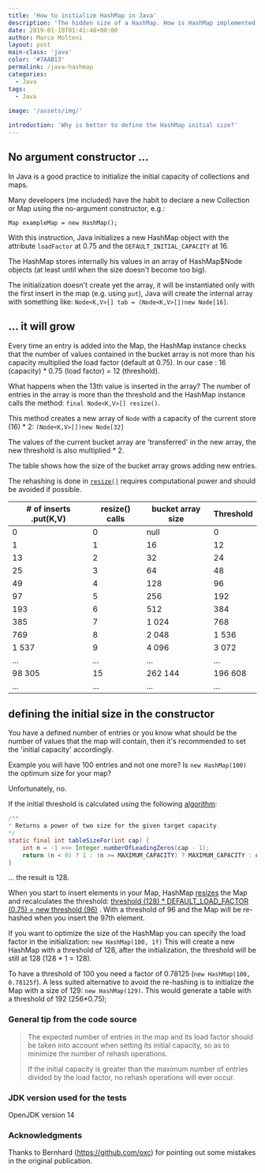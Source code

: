 ```yaml
---
title: 'How to initialize HashMap in Java'
description: 'The hidden size of a HashMap. How is HashMap implemented in Java?'
date: 2019-01-10T01:41:48+00:00
author: Marco Molteni
layout: post
main-class: 'java'
color: '#7AAB13'
permalink: /java-hashmap
categories:
  - Java
tags:
  - Java
 
image: '/assets/img/'

introduction: 'Why is better to define the HashMap initial size?'
---
```

## No argument constructor ...

In Java is a good practice to initialize the initial capacity of collections and maps.

Many developers (me included) have the habit to declare a new Collection or Map using the no-argument constructor, e.g.:

`Map exampleMap = new HashMap();`

With this instruction, Java initializes a new HashMap object with the attribute `loadFactor` at 0.75 and the `DEFAULT_INITIAL_CAPACITY` at 16.

The HashMap stores internally his values in an array of HashMap$Node objects (at least until when the size doesn't become too big).

The initialization doesn't create yet the array, it will be instantiated only with the first insert in the map (e.g. using `put`),
 Java will create the internal array with something like: `Node<K,V>[] tab = (Node<K,V>[])new Node[16]`.

## ... it will grow

Every time an entry is added into the Map, the HashMap instance checks that the number of values contained in the bucket array is not more than his capacity multiplied the load factor (default at 0.75).
In our case : 16 (capacity) * 0.75 (load factor) = 12 (threshold).

What happens when the 13th value is inserted in the array? The number of entries in the array is more than the threshold and the HashMap instance calls the method: `final Node<K,V>[] resize()`.

This method creates a new array of `Node` with a capacity of the current store (16) * 2:
`(Node<K,V>[])new Node[32]`

The values of the current bucket array are 'transferred' in the new array, the new threshold is also multiplied * 2.

The table shows how the size of the bucket array grows adding new entries.

The rehashing is done in  [`resize()`](https://github.com/openjdk/jdk/blob/9d764ee48ee7c2e7be7a25aee2ed7bed2fcd2000/src/java.base/share/classes/java/util/HashMap.java#L678) requires computational power and should be avoided if possible.

|# of inserts .put(K,V)|resize() calls|bucket array size|Threshold|
|---|---|---|---|
|0|0|null|0|
|1|1|16|12|
|13|2|32|24|
|25|3|64|48|
|49|4|128|96|
|97|5|256|192|
|193|6|512|384|
|385|7|1 024|768|
|769|8|2 048|1 536|
|1 537|9|4 096|3 072|
|...|...|...|...|
|98 305|15|262 144|196 608|
|...|...|...|...|

## defining the initial size in the constructor

You have a defined number of entries or you know what should be the number of values that the map will contain, then it's recommended to set the 'initial capacity' accordingly.

Example you will have 100 entries and not one more? Is `new HashMap(100)` the optimum size for your map?
 
Unfortunately, no.

If the initial threshold is calculated using the following [algorithm](https://github.com/openjdk/jdk/blob/9d764ee48ee7c2e7be7a25aee2ed7bed2fcd2000/src/java.base/share/classes/java/util/HashMap.java#L379):

```java
/**
* Returns a power of two size for the given target capacity.
*/
static final int tableSizeFor(int cap) {
    int n = -1 >>> Integer.numberOfLeadingZeros(cap - 1);
    return (n < 0) ? 1 : (n >= MAXIMUM_CAPACITY) ? MAXIMUM_CAPACITY : n + 1;
}
```
... the result is 128.

When you start to insert elements in your Map, HashMap [resizes](https://github.com/openjdk/jdk/blob/9d764ee48ee7c2e7be7a25aee2ed7bed2fcd2000/src/java.base/share/classes/java/util/HashMap.java#L630) the Map and recalculates the threshold: [threshold (128) * DEFAULT_LOAD_FACTOR (0.75) = new threshold (96)](https://github.com/openjdk/jdk/blob/9d764ee48ee7c2e7be7a25aee2ed7bed2fcd2000/src/java.base/share/classes/java/util/HashMap.java#L696) .
With a threshold of 96 and the Map will be re-hashed when you insert the 97th element. 

If you want to optimize the size of the HashMap you can specify the load factor in the initialization:
`new HashMap(100, 1f)`
This will create a new HashMap with a threshold of 128, after the initialization, the threshold will be still at 128 (128 * 1 = 128).

To have a threshold of 100 you need a factor of 0.78125 (`new HashMap(100, 0.78125f`). A less suited alternative to avoid the re-hashing is to initialize the Map with a size of 129: `new HashMap(129)`. This would generate a table with a threshold of 192 (256*0.75); 

### General tip from the code source
> The expected number of entries in the map and its load factor should be taken into account when
> setting its initial capacity, so as to minimize the number of rehash operations.
>
> If the initial capacity is greater than the maximum number of entries divided by the load factor, no rehash operations will ever occur.

### JDK version used for the tests

OpenJDK version 14

### Acknowledgments
Thanks to Bernhard (https://github.com/oxc) for pointing out some mistakes in the original publication.
